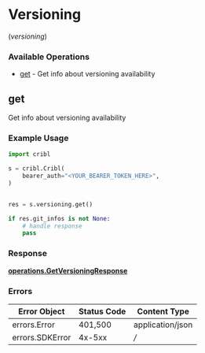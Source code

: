 # Versioning
(*versioning*)

### Available Operations

* [get](#get) - Get info about versioning availability

## get

Get info about versioning availability

### Example Usage

```python
import cribl

s = cribl.Cribl(
    bearer_auth="<YOUR_BEARER_TOKEN_HERE>",
)


res = s.versioning.get()

if res.git_infos is not None:
    # handle response
    pass
```


### Response

**[operations.GetVersioningResponse](../../models/operations/getversioningresponse.md)**
### Errors

| Error Object     | Status Code      | Content Type     |
| ---------------- | ---------------- | ---------------- |
| errors.Error     | 401,500          | application/json |
| errors.SDKError  | 4x-5xx           | */*              |
